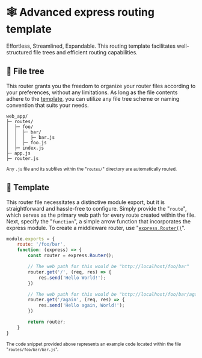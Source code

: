 # 🕸️ Advanced express routing template 
Effortless, Streamlined, Expandable. This routing template facilitates well-structured file trees and efficient routing capabilities.

## 🌳 File tree
This router grants you the freedom to organize your router files according to your preferences, without any limitations. As long as the file contents adhere to the [template](#-template), you can utilize any file tree scheme or naming convention that suits your needs.
```
web_app/
├─ routes/
│  ├─ foo/
│  │  ├─ bar/
│  │  │  ├─ bar.js
│  │  ├─ foo.js
│  ├─ index.js
├─ app.js
├─ router.js
```
<sub>Any `.js` file and its subfiles within the "`routes/`" directory are automatically routed.</sub>

## 📜 Template
This router file necessitates a distinctive module export, but it is straightforward and hassle-free to configure. Simply provide the "`route`", which serves as the primary web path for every route created within the file. Next, specify the "`function`", a simple arrow function that incorporates the express module. To create a middleware router, use "[`express.Router()`](https://expressjs.com/en/guide/routing.html#express-router)".
```js
module.exports = {
    route: '/foo/bar',
    function: (express) => {
        const router = express.Router();

        // The web path for this would be "http://localhost/foo/bar"
        router.get('/', (req, res) => {
            res.send('Hello World!');
        })

        // The web path for this would be "http://localhost/foo/bar/again"
        router.get('/again', (req, res) => {
            res.send('Hello again, World!');
        })

        return router;
    }
}
```
<sub>The code snippet provided above represents an example code located within the file "`routes/foo/bar/bar.js`".</sub>
